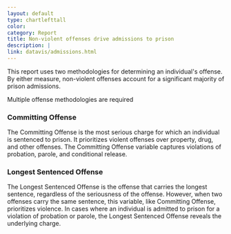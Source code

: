 ```yaml
---
layout: default
type: chartlefttall
color:
category: Report
title: Non-violent offenses drive admissions to prison
description: |
link: datavis/admissions.html
---
```

This report uses two methodologies for determining an individual's offense.
By either measure, non-violent offenses account for a significant
majority of prison admissions.

Multiple offense methodologies are required

### Committing Offense
The Committing Offense is the most serious charge for which an individual is sentenced to prison.
It prioritizes violent offenses over property, drug, and other offenses. The Committing Offense
variable captures violations of probation, parole, and conditional release.

### Longest Sentenced Offense
The Longest Sentenced Offense is the offense that carries the longest sentence, regardless of the
seriousness of the offense. However, when two offenses carry the same sentence, this variable, like
Committing Offense, prioritizes violence. In cases where an individual is admitted to prison for a
violation of probation or parole, the Longest Sentenced Offense reveals the underlying charge.